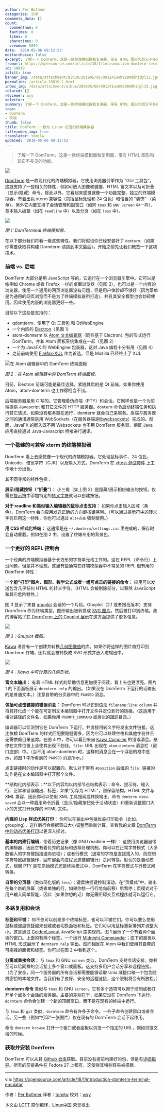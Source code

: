 ```yaml
---
author: Per Bothner
categories: 分享
comments_data: []
count:
  commentnum: 0
  favtimes: 0
  likes: 0
  sharetimes: 0
  viewnum: 5859
date: '2019-05-06 09:12:52'
editorchoice: false
excerpt: 了解一下 DomTerm，这是一款终端模拟器和复用器，带有 HTML 图形和其它不多见的功能。
fromurl: https://opensource.com/article/18/1/introduction-domterm-terminal-emulator
id: 10819
islctt: true
banner_img: /data/attachment/album/201905/06/091241woh9200d9hidyl33.jpg
permalink: /article-10819-1.html
index_img: /data/attachment/album/201905/06/091241woh9200d9hidyl33.jpg.thumb.jpg
related: []
reviewer: wxy
selector: ''
summary: 了解一下 DomTerm，这是一款终端模拟器和复用器，带有 HTML 图形和其它不多见的功能。
tags:
- DomTerm
- 终端
thumb: false
title: DomTerm：一款为 Linux 打造的终端模拟器
titleindex_img: true
translator: tomjlw
updated: '2019-05-06 09:12:52'
---
```



> 
> 了解一下 DomTerm，这是一款终端模拟器和复用器，带有 HTML 图形和其它不多见的功能。
> 
> 
> 


![](/data/attachment/album/201905/06/091241woh9200d9hidyl33.jpg)


[DomTerm](http://domterm.org/) 是一款现代化的终端模拟器，它使用浏览器引擎作为 “GUI 工具包”。这就支持了一些相关的特性，例如可嵌入图像和链接、HTML 富文本以及可折叠（显示/隐藏）命令。除此以外，它看起来感觉就像一个功能完整、独立的终端模拟器，有着出色 xterm 兼容性（包括鼠标处理和 24 位色）和恰当的 “装饰” （菜单）。另外它内置支持了会话管理和副窗口（如同 `tmux` 和 `GNU Screen` 中一样）、基本输入编辑（如在 `readline` 中）以及分页（如在 `less` 中）。


![](/data/attachment/album/201905/06/091255jm85txz24tm6ub55.png)


*图 1: DomTerminal 终端模拟器。*


在以下部分我们将看一看这些特性。我们将假设你已经安装好了 `domterm` （如果你需要获取并构建 Dormterm 请跳到本文最后）。开始之前先让我们概览一下这项技术。


### 前端 vs. 后端


DomTerm 大部分是用 JavaScript 写的，它运行在一个浏览器引擎中。它可以是像例如 Chrome 或者 Firefox 一样的桌面浏览器（见图 3），也可以是一个内嵌的浏览器。使用一个通用的网页浏览器没有问题，但是用户体验却不够好（因为菜单是为通用的网页浏览而不是为了终端模拟器所打造)，并且其安全模型也会妨碍使用。因此使用内嵌的浏览器更好一些。


目前以下这些是支持的：


* qdomterm，使用了 Qt 工具包 和 QtWebEngine
* 一个内嵌的 [Electron](https://electronjs.org/)（见图 1）
* atom-domterm 以 [Atom 文本编辑器](https://atom.io/)（同样基于 Electron）包的形式运行 DomTerm，并和 Atom 面板系统集成在一起（见图 2）
* 一个为 JavaFX 的 WebEngine 包装器，这对 Java 编程十分有用（见图 4）
* 之前前端使用 [Firefox-XUL](https://en.wikipedia.org/wiki/XUL) 作为首选，但是 Mozilla 已经终止了 XUL


![在 Atom 编辑器中的 DomTerm 终端面板](/data/attachment/album/201905/06/091255hortir41xnxitnrr.png "DomTerm terminal panes in Atom editor")


*图 2：在 Atom 编辑器中的 DomTerm 终端面板。*


目前，Electron 前端可能是最佳选择，紧随其后的是 Qt 前端。如果你使用 Atom，atom-domterm 也工作得相当不错。


后端服务器是用 C 写的。它管理着伪终端（PTY）和会话。它同样也是一个为前端提供 Javascript 和其它文件的 HTTP 服务器。`domterm` 命令启动终端任务和执行其它请求。如果没有服务器在运行，domterm 就会自己来服务。后端与服务器之间的通讯通常是用 WebSockets（在服务器端是[libwebsockets](https://libwebsockets.org/)）完成的。然而，JavaFX 的嵌入既不用 Websockets 也不用 DomTerm 服务器。相反 Java 应用直接通过 Java-Javascript 桥接进行通讯。


### 一个稳健的可兼容 xterm 的终端模拟器


DomTerm 看上去感觉像一个现代的终端模拟器。它处理鼠标事件、24 位色、Unicode、倍宽字符（CJK）以及输入方式。DomTerm 在 [vttest 测试套件](http://invisible-island.net/vttest/) 上工作地十分出色。


其不同寻常的特性包括：


**展示/隐藏按钮（“折叠”）：** 小三角（如上图 2）是隐藏/展示相应输出的按钮。仅需在[提示符](http://domterm.org/Shell-prompts.html)中添加特定的[转义字符](http://domterm.org/Wire-byte-protocol.html)就可以创建按钮。


**对于 readline 和类似输入编辑器的鼠标点击支持：** 如果你点击输入区域（黄色），DomTerm 会向应用发送正确的方向键按键序列。（可以通过提示符中的转义字符启用这一特性，你也可以通过 `Alt+点击` 强制使用。）


**用 CSS 样式化终端：** 这通常是在 `~/.domterm/settings.ini` 里完成的，保存时会自动重载。例如在图 2 中，设置了终端专用的背景色。


### 一个更好的 REPL 控制台


一个经典的终端模拟器基于长方形的字符单元格工作的。这在 REPL（命令行）上没问题，但是并不理想。这里有些通常在终端模拟器中不常见的 REPL 很有用的 DomTerm 特性：


**一个能“打印”图片、图形、数学公式或者一组可点击的链接的命令：** 应用可以发送包含几乎任何 HTML 的转义字符。（HTML 会被剔除部分，以移除 JavaScript 和其它危险特性。）


图 3 显示了来自 [gnuplot](http://www.gnuplot.info/) 会话的一个片段。Gnuplot（2.1 或者跟高版本）支持 DormTerm 作为终端类型。图形输出被转换成 [SVG 图片](https://developer.mozilla.org/en-US/docs/Web/SVG)，然后被打印到终端。我的博客帖子[在 DormTerm 上的 Gnuplot 展示](http://per.bothner.com/blog/2016/gnuplot-in-domterm/)在这方面提供了更多信息。


![](/data/attachment/album/201905/06/091256tvjiydbevc5mwir7.png)


*图 3：Gnuplot 截图。*


[Kawa](https://www.gnu.org/software/kawa/) 语言有一个创建并转换[几何图像值](https://www.gnu.org/software/kawa/Composable-index_imgtures.html)的库。如果你将这样的图片值打印到 DomTerm 终端，图片就会被转换成 SVG 形式并嵌入进输出中。


![](/data/attachment/album/201905/06/091256g9sv5wtlvlwvbqpi.png)


*图 4：Kawa 中可计算的几何形状。*


**富文本输出：** 有着 HTML 样式的帮助信息更加便于阅读，看上去也更漂亮。图片 1 的下面面板展示 `dormterm help` 的输出。（如果没在 DomTerm 下运行的话输出的是普通文本。）注意自带的分页器中的 `PAUSED` 消息。


**包括可点击链接的错误消息：** DomTerm 可以识别语法 `filename:line:column` 并将其转化成一个能在可定制文本编辑器中打开文件并定位到行的链接。（这适用于相对路径的文件名，如果你用 `PROMPT_COMMAND` 或类似的跟踪目录。）


编译器可以侦测到它在 DomTerm 下运行，并直接用转义字符发出文件链接。这比依赖 DomTerm 的样式匹配要稳健得多，因为它可以处理空格和其他字符并且无需依赖目录追踪。在图 4 中，你可以看到来自 [Kawa Compiler](https://www.gnu.org/software/kawa/) 的错误消息。悬停在文件位置上会使其出现下划线，`file:` URL 出现在 `atom-domterm` 消息栏（窗口底部）中。（当不用 atom-domterm 时，这样的消息会在一个浮层的框中显示，如图 1 中所看到的 `PAUSED` 消息所示。）


点击链接时的动作是可以配置的。默认对于带有 `#position` 后缀的 `file:` 链接的动作是在文本编辑器中打开那个文件。


**结构化内部表示：**以下内容均以内部节点结构表示：命令、提示符、输入行、正常和错误输出、标签，如果“另存为 HTML”，则保留结构。HTML 文件与 XML 兼容，因此你可以使用 XML 工具搜索或转换输出。命令 `domterm view-saved` 会以一种启用命令折叠（显示/隐藏按钮处于活动状态）和重新调整窗口大小的方式打开保存的 HTML 文件。


**内建的 Lisp 样式优美打印：** 你可以在输出中包括优美打印指令（比如，grouping），这样断行会根据窗口大小调整而重新计算。查看我的文章 [DomTerm 中的动态优美打印](http://per.bothner.com/blog/2017/dynamic-prettyprinting/)以更深入探讨。


**基本的内建行编辑**，带着历史记录（像 GNU readline 一样）： 这使用浏览器自带的编辑器，因此它有着优秀的鼠标和选择处理机制。你可以在正常字符模式（大多数输入的字符被指接送向进程）；或者行模式（通常的字符是直接插入的，而控制字符导致编辑操作，回车键会向进程发送被编辑行）之间转换。默认的是自动模式，根据 PTY 是在原始模式还是终端模式中，DomTerm 在字符模式与行模式间转换。


**自带的分页器**（类似简化版的 `less`）：键盘快捷键控制滚动。在“页模式”中，输出在每个新的屏幕（或者单独的行，如果你想一行行地向前移）后暂停；页模式对于用户输入简单智能，因此（如果你想的话）你无需阻碍交互式程序就可以运行它。


### 多路复用和会话


**标签和平铺：** 你不仅可以创建多个终端标签，也可以平铺它们。你可以要么使用鼠标或键盘快捷键来创建或者切换面板和标签。它们可以用鼠标重新排列并调整大小。这是通过 [GoldenLayout](https://golden-layout.com/) JavaScript 库实现的。图 1 展示了一个有着两个面板的窗口。上面的有两个标签，一个运行 [Midnight Commander](https://midnight-commander.org/)；底下的面板以 HTML 形式展示了 `dormterm help` 输出。然而相反在 Atom 中我们使用其自带的可拖拽的面板和标签。你可以在图 2 中看到这个。


**分离或重接会话：** 与 `tmux` 和 GNU `screen` 类似，DomTerm 支持会话安排。你甚至可以给同样的会话接上多个窗口或面板。这支持多用户会话分享和远程链接。（为了安全，同一个服务器的所有会话都需要能够读取 Unix 域接口和一个包含随机密钥的本地文件。当我们有了良好、安全的远程链接，这个限制将会有所放松。）


**domterm 命令** 类似与 `tmux` 和 GNU `screen`，它有多个选项可以用于控制或者打开单个或多个会话的服务器。主要的差别在于，如果它没在 DomTerm 下运行，`dormterm` 命令会创建一个新的顶层窗口，而不是在现有的终端中运行。


与 `tmux` 和 `git` 类似，`dormterm` 命令有许多子命令。一些子命令创建窗口或者会话。另一些（例如“打印”一张图片）仅在现有的 DormTerm 会话下起作用。


命令 `domterm browse` 打开一个窗口或者面板以浏览一个指定的 URL，例如浏览文档的时候。


### 获取并安装 DomTerm


DomTerm 可以从其 [Github 仓库](https://github.com/PerBothner/DomTerm)获取。目前没有提前构建好的包，但是有[详细指导](http://domterm.org/Downloading-and-building.html)。所有的前提条件在 Fedora 27 上都有，这使得其特别容易被搭建。




---


via: <https://opensource.com/article/18/1/introduction-domterm-terminal-emulator>


作者：[Per Bothner](https://opensource.com/users/perbothner) 译者：[tomjlw](https://github.com/tomjlw) 校对：[wxy](https://github.com/wxy)


本文由 [LCTT](https://github.com/LCTT/TranslateProject) 原创编译，[Linux中国](https://linux.cn/) 荣誉推出